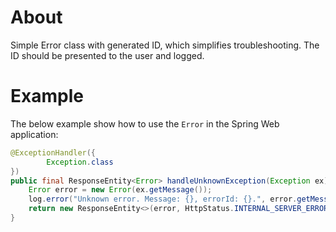 # About
Simple Error class with generated ID, which simplifies troubleshooting. The ID should be presented to the user and logged.

# Example
The below example show how to use the `Error` in the Spring Web application:
```java
@ExceptionHandler({
        Exception.class
})
public final ResponseEntity<Error> handleUnknownException(Exception ex) {
    Error error = new Error(ex.getMessage());
    log.error("Unknown error. Message: {}, errorId: {}.", error.getMessage(), error.getId(), ex);
    return new ResponseEntity<>(error, HttpStatus.INTERNAL_SERVER_ERROR);
}
```

